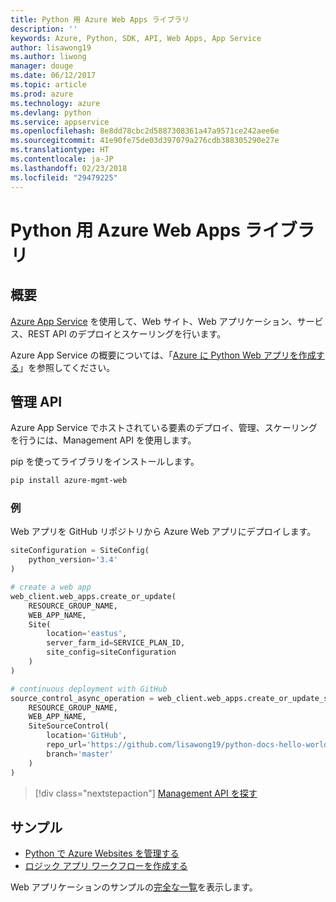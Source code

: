 ```yaml
---
title: Python 用 Azure Web Apps ライブラリ
description: ''
keywords: Azure, Python, SDK, API, Web Apps, App Service
author: lisawong19
ms.author: liwong
manager: douge
ms.date: 06/12/2017
ms.topic: article
ms.prod: azure
ms.technology: azure
ms.devlang: python
ms.service: appservice
ms.openlocfilehash: 8e8dd78cbc2d5887308361a47a9571ce242aee6e
ms.sourcegitcommit: 41e90fe75de03d397079a276cdb388305290e27e
ms.translationtype: HT
ms.contentlocale: ja-JP
ms.lasthandoff: 02/23/2018
ms.locfileid: "29479225"
---
```

# <a name="azure-web-apps-libraries-for-python"></a>Python 用 Azure Web Apps ライブラリ

## <a name="overview"></a>概要

[Azure App Service](/azure/app-service) を使用して、Web サイト、Web アプリケーション、サービス、REST API のデプロイとスケーリングを行います。

Azure App Service の概要については、「[Azure に Python Web アプリを作成する](/azure/app-service-web/app-service-web-get-started-python)」を参照してください。

## <a name="management-api"></a>管理 API

Azure App Service でホストされている要素のデプロイ、管理、スケーリングを行うには、Management API を使用します。

pip を使ってライブラリをインストールします。

```bash
pip install azure-mgmt-web
```

### <a name="example"></a>例

Web アプリを GitHub リポジトリから Azure Web アプリにデプロイします。

```python
siteConfiguration = SiteConfig(
    python_version='3.4'
)

# create a web app
web_client.web_apps.create_or_update(
    RESOURCE_GROUP_NAME,
    WEB_APP_NAME,
    Site(
        location='eastus',
        server_farm_id=SERVICE_PLAN_ID,
        site_config=siteConfiguration
    )
)

# continuous deployment with GitHub
source_control_async_operation = web_client.web_apps.create_or_update_source_control(
    RESOURCE_GROUP_NAME,
    WEB_APP_NAME,
    SiteSourceControl(
        location='GitHub',
        repo_url='https://github.com/lisawong19/python-docs-hello-world',
        branch='master'
    )
)
```
> [!div class="nextstepaction"]
> [Management API を探す](/python/api/overview/azure/webapps/management)

## <a name="samples"></a>サンプル 

* [Python で Azure Websites を管理する][1]
* [ロジック アプリ ワークフローを作成する][2]
 
Web アプリケーションのサンプルの[完全な一覧](https://azure.microsoft.com/en-us/resources/samples/?platform=python&term=web-app)を表示します。

[1]: https://azure.microsoft.com/resources/samples/app-service-web-python-manage
[2]: ../docs-ref-conceptual/python-sdk-azure-samples-logic-app-workflow.md
